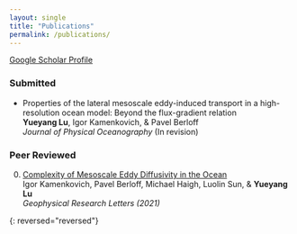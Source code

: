 ```yaml
---
layout: single
title: "Publications"
permalink: /publications/
---
```


[Google Scholar Profile]()


### Submitted  
- Properties of the lateral mesoscale eddy-induced transport in a high-resolution ocean model: Beyond the flux-gradient relation  
  **Yueyang Lu**, Igor Kamenkovich, & Pavel Berloff  
  *Journal of Physical Oceanography* (In revision)


### Peer Reviewed
0.  [Complexity of Mesoscale Eddy Diffusivity in the Ocean](https://agupubs.onlinelibrary.wiley.com/doi/abs/10.1029/2020GL091719)  
    Igor Kamenkovich, Pavel Berloff, Michael Haigh, Luolin Sun, & **Yueyang Lu**  
    *Geophysical Research Letters (2021)*

{: reversed="reversed"}

